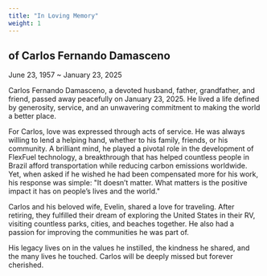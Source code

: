 ```yaml
---
title: "In Loving Memory"
weight: 1
---
```

## of Carlos Fernando Damasceno
June 23, 1957 ~ January 23, 2025

Carlos Fernando Damasceno, a devoted husband, father, grandfather, and friend, passed away peacefully on January 23, 2025. He lived a life defined by generosity, service, and an unwavering commitment to making the world a better place.

For Carlos, love was expressed through acts of service. He was always willing to lend a helping hand, whether to his family, friends, or his community. A brilliant mind, he played a pivotal role in the development of FlexFuel technology, a breakthrough that has helped countless people in Brazil afford transportation while reducing carbon emissions worldwide. Yet, when asked if he wished he had been compensated more for his work, his response was simple:
"It doesn’t matter. What matters is the positive impact it has on people’s lives and the world."

Carlos and his beloved wife, Evelin, shared a love for traveling. After retiring, they fulfilled their dream of exploring the United States in their RV, visiting countless parks, cities, and beaches together. He also had a passion for improving the communities he was part of.

His legacy lives on in the values he instilled, the kindness he shared, and the many lives he touched.
Carlos will be deeply missed but forever cherished.